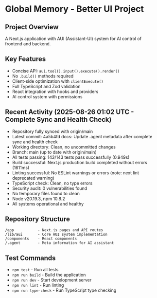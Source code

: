 # Global Memory - Better UI Project

## Project Overview
A Next.js application with AUI (Assistant-UI) system for AI control of frontend and backend.

## Key Features
- Concise API: `aui.tool().input().execute().render()`
- No `.build()` methods required
- Client-side optimization with `clientExecute()`
- Full TypeScript and Zod validation
- React integration with hooks and providers
- AI control system with permissions

## Recent Activity (2025-08-26 01:02 UTC - Complete Sync and Health Check)
- Repository fully synced with origin/main
- Latest commit: 4a5b4fd docs: Update .agent metadata after complete sync and health check
- Working directory: Clean, no uncommitted changes
- Branch: main (up to date with origin/main)
- All tests passing: 143/143 tests pass successfully (0.949s)
- Build successful: Next.js production build completed without errors (1611ms)
- Linting successful: No ESLint warnings or errors (note: next lint deprecated warning)
- TypeScript check: Clean, no type errors
- Security audit: 0 vulnerabilities found
- No temporary files found to clean
- Node v20.19.3, npm 10.8.2
- All systems operational and healthy

## Repository Structure
```
/app           - Next.js pages and API routes
/lib/aui       - Core AUI system implementation
/components    - React components
/.agent        - Meta information for AI assistant
```

## Test Commands
- `npm test` - Run all tests
- `npm run build` - Build the application
- `npm run dev` - Start development server
- `npm run lint` - Run linting
- `npm run type-check` - Run TypeScript type checking